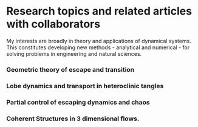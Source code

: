 # Research topics and related articles with collaborators

My interests are broadly in theory and applications of dynamical systems. This constitutes developing new methods - analytical and numerical - for solving problems in engineering and natural sciences.


### Geometric theory of escape and transition

### Lobe d​ynamics and transport in heteroclinic tangles

### Partial control of escaping dynamics and chaos


### ​​Coherent Structures in 3 dimensional flows.

